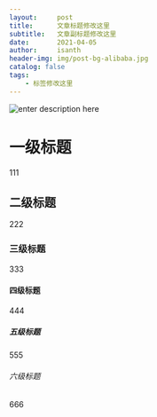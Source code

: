 ```yaml
---
layout:     post
title:      文章标题修改这里
subtitle:   文章副标题修改这里
date:       2021-04-05
author:     isanth
header-img: img/post-bg-alibaba.jpg
catalog: false
tags:
    - 标签修改这里
---
```


![enter description here](https://gitee.com/isanth/my_pic_bed/raw/master/xiaoshujiang/1617632306755.png)

# 一级标题
111
## 二级标题
222
### 三级标题
333
#### 四级标题
444
##### 五级标题
555
###### 六级标题
666